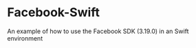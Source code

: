 Facebook-Swift
==============

An example of how to use the Facebook SDK (3.19.0) in an Swift environment
